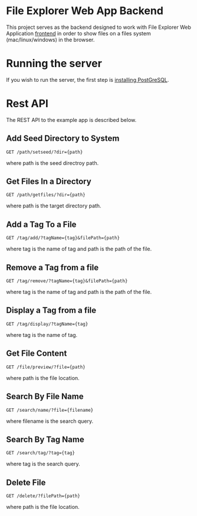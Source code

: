# File Explorer Web App Backend

This project serves as the backend designed to work with File Explorer Web Application [frontend](https://github.com/namiranianp/fewa-front-end) in order to show files on a files system (mac/linux/windows) in the browser. 

# Running the server

If you wish to run the server, the first step is [installing PostGreSQL](https://www.postgresql.org/download/).

# Rest API

The REST API to the example app is described below.

## Add Seed Directory to System
```
GET /path/setseed/?dir={path}
```
where path is the seed directroy path.

## Get Files In a Directory
```
GET /path/getfiles/?dir={path}
```
where path is the target directory path.

## Add a Tag To a File
```
GET /tag/add/?tagName={tag}&filePath={path}
```
where tag is the name of tag and path is the path of the file.

## Remove a Tag from a file
```
GET /tag/remove/?tagName={tag}&filePath={path}
```
where tag is the name of tag and path is the path of the file.

## Display a Tag from a file
```
GET /tag/display/?tagName={tag}
```
where tag is the name of tag.

## Get File Content
```
GET /file/preview/?file={path}
```
where path is the file location.

## Search By File Name
```
GET /search/name/?file={filename}
```
where filename is the search query.

## Search By Tag Name
```
GET /search/tag/?tag={tag}
```
where tag is the search query.

## Delete File
```
GET /delete/?filePath={path}
```
where path is the file location.


